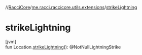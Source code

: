 //[RacciCore](../../index.md)/[me.racci.raccicore.utils.extensions](index.md)/[strikeLightning](strike-lightning.md)

# strikeLightning

[jvm]\
fun Location.[strikeLightning](strike-lightning.md)(): @NotNullLightningStrike
